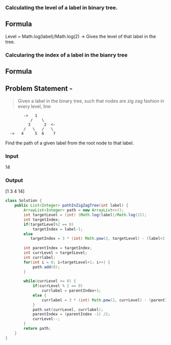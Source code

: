 ### Calculating the level of a label in binary tree.

## Formula
Level = Math.log(label)/Math.log(2) -> Gives the level of that label in the tree.

### Calcularing the index of a label in the bianry tree
## Formula 


## Problem Statement - 
> Given a label in the binary tree, such that nodes are zig zag fashion in every level, line
                 
            ->   1
               /    \    
              3      2  <-
            /   \   /   \
      ->   4     5  6    7 
Find the path of a given label from the root node to that label.


### Input 
14
### Output
[1 3 4 14]

```java
class Solution {
    public List<Integer> pathInZigZagTree(int label) {
        ArrayList<Integer> path = new ArrayList<>();
        int targetLevel = (int) (Math.log(label)/Math.log(2));
        int targetIndex;
        if(targetLevel%2 == 0)
            targetIndex = label-1;
        else
           targetIndex = 3 * (int) Math.pow(2, targetLevel) - (label+2);
        
        int parentIndex = targetIndex;
        int currLevel = targetLevel;
        int currlabel;
        for(int i = 0; i<targetLevel+1; i++) {
            path.add(0);
        }
        
        while(currLevel >= 0) {
            if(currLevel % 2 == 0)
                currlabel = parentIndex+1;
            else {
                currlabel = 3 * (int) Math.pow(2, currLevel) - (parentIndex+2);
            }
            path.set(currLevel, currlabel);
            parentIndex = (parentIndex -1) /2;
            currLevel--;
        }
        return path;
    }
}
```
